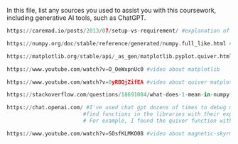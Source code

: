 In this file, list any sources you used to assist you with this coursework, including generative AI tools, such as ChatGPT.

```python
https://caremad.io/posts/2013/07/setup-vs-requirement/ #explanation of the difference between setup.py and requirements.txt
```

```python
https://numpy.org/doc/stable/reference/generated/numpy.full_like.html #using numpy documentation for different purposes
```

```python
https://matplotlib.org/stable/api/_as_gen/matplotlib.pyplot.quiver.html #using matplotlib documentation for different purposes
```

```python
https://www.youtube.com/watch?v=O_OeWxpnUc0 #video about matplotlib 
```

```python
https://www.youtube.com/watch?v=0yRBQjZifEA #video about quiver matplotlib function
```

```python
https://stackoverflow.com/questions/18691084/what-does-1-mean-in-numpy-reshape #reshape() information
```

```python
https://chat.openai.com/ #I've used chat gpt dozens of times to debug my code,
                        #find functions in the libraries with their explanations and get ideas.
                        # For example, I found the quiver function with chatgpt

```

```python
https://www.youtube.com/watch?v=SOsfKLMKO08 #video about magnetic-skyrmion
```

```python

```
